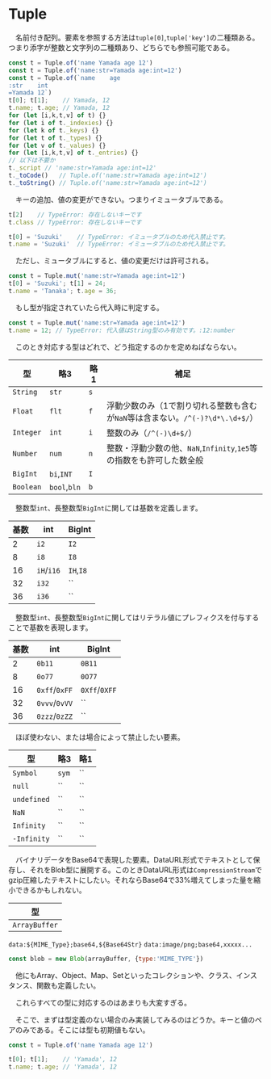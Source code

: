 # Tuple

　名前付き配列。要素を参照する方法は`tuple[0]`,`tuple['key']`の二種類ある。つまり添字が整数と文字列の二種類あり、どちらでも参照可能である。

```javascript
const t = Tuple.of('name Yamada age 12')
const t = Tuple.of('name:str=Yamada age:int=12')
const t = Tuple.of(`name	age
:str	int
=Yamada	12`)
t[0]; t[1];    // Yamada, 12
t.name; t.age; // Yamada, 12
for (let [i,k,t,v] of t) {}
for (let i of t._indexies) {}
for (let k of t._keys) {}
for (let t of t._types) {}
for (let v of t._values) {}
for (let [i,k,t,v] of t._entries) {}
// 以下は不要か
t._script // 'name:str=Yamada age:int=12'
t._toCode()   // Tuple.of('name:str=Yamada age:int=12')
t._toString() // Tuple.of('name:str=Yamada age:int=12')
```

　キーの追加、値の変更ができない。つまりイミュータブルである。

```javascript
t[2]    // TypeError: 存在しないキーです
t.class // TypeError: 存在しないキーです
```
```javascript
t[0] = 'Suzuki'    // TypeError: イミュータブルのため代入禁止です。
t.name = 'Suzuki'  // TypeError: イミュータブルのため代入禁止です。
```

　ただし、ミュータブルにすると、値の変更だけは許可される。

```javascript
const t = Tuple.mut('name:str=Yamada age:int=12')
t[0] = 'Suzuki'; t[1] = 24;
t.name = 'Tanaka'; t.age = 36;
```

　もし型が指定されていたら代入時に判定する。

```javascript
const t = Tuple.mut('name:str=Yamada age:int=12')
t.name = 12; // TypeError: 代入値はString型のみ有効です。:12:number
```

　このとき対応する型はどれで、どう指定するのかを定めねばならない。

型|略3|略1|補足
--|---|---|----
`String`|`str`|`s`|
`Float`|`flt`|`f`|浮動少数のみ（1で割り切れる整数も含むが`NaN`等は含まない。`/^(-)?\d*\.\d+$/`）
`Integer`|`int`|`i`|整数のみ（`/^(-)\d+$/`）
`Number`|`num`|`n`|整数・浮動少数の他、`NaN`,`Infinity`,`1e5`等の指数をも許可した数全般
`BigInt`|`bi`,`INT`|`I`|
`Boolean`|`bool`,`bln`|`b`|

　整数型`int`、長整数型`BigInt`に関しては基数を定義します。

基数|int|BigInt
----|---|------
2|`i2`|`I2`
8|`i8`|`I8`
16|`iH`/`i16`|`IH`,`I8`
32|`i32`|``
36|`i36`|``

　整数型`int`、長整数型`BigInt`に関してはリテラル値にプレフィクスを付与することで基数を表現します。

基数|int|BigInt
----|---|------
2|`0b11`|`0B11`
8|`0o77`|`0O77`
16|`0xff`/`0xFF`|`0Xff`/`0XFF`
32|`0vvv`/`0vVV`|``
36|`0zzz`/`0zZZ`|``

　ほぼ使わない、または場合によって禁止したい要素。

型|略3|略1
--|---|---
`Symbol`|`sym`|``
`null`|``|``
`undefined`|``|``
`NaN`|``|``
`Infinity`|``|``
`-Infinity`|``|``

　バイナリデータをBase64で表現した要素。DataURL形式でテキストとして保存し、それをBlob型に展開する。このときDataURL形式は`CompressionStream`でgzip圧縮したテキストにしたい。それならBase64で33%増えてしまった量を縮小できるかもしれない。

型|
--|
`ArrayBuffer`|``|``

`data:${MIME_Type};base64,${Base64Str}`
`data:image/png;base64,xxxxx...`

```javascript
const blob = new Blob(arrayBuffer, {type:'MIME_TYPE'})
```

　他にもArray、Object、Map、Setといったコレクションや、クラス、インスタンス、関数も定義したい。

　これらすべての型に対応するのはあまりも大変すぎる。

　そこで、まずは型定義のない場合のみ実装してみるのはどうか。キーと値のペアのみである。そこには型も初期値もない。

```javascript
const t = Tuple.of('name Yamada age 12')
```
```javascript
t[0]; t[1];    // 'Yamada', 12
t.name; t.age; // 'Yamada', 12
```

